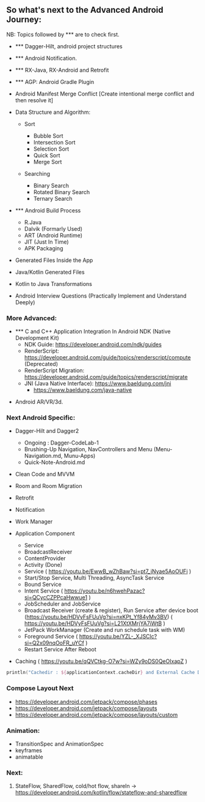 ## So what's next to the Advanced Android Journey:
NB: Topics followed by *** are to check first.
* *** Dagger-Hilt, android project structures
* *** Android Notification.
* *** RX-Java, RX-Android and Retrofit
* *** AGP: Android Gradle Plugin
* Android Manifest Merge Conflict [Create intentional merge conflict and then resolve it]
* Data Structure and Algorithm:
    - Sort
        - Bubble Sort
        - Intersection Sort
        - Selection Sort
        - Quick Sort
        - Merge Sort

    - Searching
        - Binary Search
        - Rotated Binary Search
        - Ternary Search


* *** Android Build Process
    - R.Java
    - Dalvik (Formarly Used)
    - ART (Android Runtime)
    - JIT (Just In Time)
    - APK Packaging

* Generated Files Inside the App
* Java/Kotlin Generated Files
* Kotlin to Java Transformations

* Android Interview Questions (Practically Implement and Understand Deeply)

### More Advanced:
* *** C and C++ Application Integration In Android NDK (Native Development Kit)
    - NDK Guide: https://developer.android.com/ndk/guides
    - RenderScript: https://developer.android.com/guide/topics/renderscript/compute (Deprecated)
    - RenderScript Migration: https://developer.android.com/guide/topics/renderscript/migrate
    - JNI (Java Native Interface): https://www.baeldung.com/jni
        - https://www.baeldung.com/java-native
- Android AR/VR/3d.
### Next Android Specific:
- Dagger-Hilt and Dagger2
    - Ongoing : Dagger-CodeLab-1
    - Brushing-Up Navigation, NavControllers and Menu (Menu-Navigation.md, Munu-Apps)
    - Quick-Note-Android.md
- Clean Code and MVVM
- Room and Room Migration
- Retrofit
- Notification
- Work Manager
- Application Component
    - Service
    - BroadcastReceiver
    - ContentProvider
    - Activity (Done)



    * Service ( https://youtu.be/EwwB_wZhBaw?si=pt7_jNyae5AoOUFi )
    - Start/Stop Service, Multi Threading, AsyncTask Service
    - Bound Service
    - Intent Service ( https://youtu.be/n6hwehPazac?si=QCycCZPPcaHwwue1 )
    - JobScheduler and JobService
    - Broadcast Receiver (create & register), Run Service after device boot (https://youtu.be/HDVyFsFUuVg?si=nxKPt_Yf84yMv3BV) ( https://youtu.be/HDVyFsFUuVg?si=L21XtXMrjYA7iWtB )
    - JetPack WorkManager (Create and run schedule task with WM)
    - Foreground Service ( https://youtu.be/YZL-_XJSClc?si=Q2x09nqOoFR_uYCf )
    - Restart Service After Reboot


* Caching ( https://youtu.be/qQVCtkg-O7w?si=WZy9oDS0QeOIxapZ )
```kotlin
println("Cachedir : ${applicationContext.cacheDir} and External Cache Dir : ${applicationContext.externalCacheDir}")
```

### Compose Layout Next
- https://developer.android.com/jetpack/compose/phases
- https://developer.android.com/jetpack/compose/layouts
- https://developer.android.com/jetpack/compose/layouts/custom

### Animation:
- TransitionSpec and AnimationSpec
- keyframes
- animatable
### Next:
1. StateFlow, SharedFlow, cold/hot flow, shareIn -> https://developer.android.com/kotlin/flow/stateflow-and-sharedflow